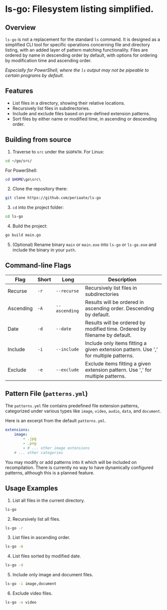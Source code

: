 # ls-go: Filesystem listing simplified.
## Overview 
`ls-go` is not a replacement for the standard `ls` command. It is designed as a simplified CLI tool for specific operations concerning file and directory listing, with an added layer of pattern matching functionality. Files are ordered by name in descending order by default, with options for ordering by modification time and ascending order.

*Especially for PowerShell, where the `ls` output may not be pipeable to certain programs by default.*
## Features
- List files in a directory, showing their relative locations.
- Recursively list files in subdirectories.
- Include and exclude files based on pre-defined extension patterns.
- Sort files by either name or modified time, in ascending or descending order.
## Building from source
1. Traverse to `src` under the `$GOPATH`.
For Linux:
```bash
cd ~/go/src/
```
For PowerShell:
```PowerShell
cd $HOME\go\src\
```

2. Clone the repository there:
```bash
git clone https://github.com/periaate/ls-go
```

3. `cd` into the project folder:
```bash
cd ls-go
```

4. Build the project:
```bash
go build main.go
```

5. (Optional) Rename binary `main` or `main.exe` into `ls-go` or `ls-go.exe` and include the binary in your `path`.

## Command-line Flags

|Flag|Short|Long|Description|
|---|---|---|---|
|Recurse|`-r`|`--recurse`|Recursively list files in subdirectories|
|Ascending|`-A`|`--ascending`|Results will be ordered in ascending order. Descending by default.|
|Date|`-d`|`--date`|Results will be ordered by modified time. Ordered by filename by default.|
|Include|`-i`|`--include`|Include only items fitting a given extension pattern. Use ',' for multiple patterns.|
|Exclude|`-e`|`--exclude`|Exclude items fitting a given extension pattern. Use ',' for multiple patterns.|

## Pattern File (`patterns.yml`)

The `patterns.yml` file contains predefined file extension patterns, categorized under various types like `image`, `video`, `audio`, `data`, and `document`.

Here is an excerpt from the default `patterns.yml`.
```yml
extensions:
    image:
        - .jpg
        - .png
        - # ... other image extensions
    # ... other categories
```

You may modify or add patterns into it which will be included on recompilation. There is currently no way to have dynamically configured patterns, although this is a planned feature.

## Usage Examples

1. List all files in the current directory.
```bash
ls-go
```

2. Recursively list all files.
```bash
ls-go -r
```

3. List files in ascending order.
```bash
ls-go -A
```

4. List files sorted by modified date.
```bash
ls-go -d
```

5. Include only image and document files.
```bash
ls-go -i image,document
```

6. Exclude video files.
```bash
ls-go -e video
```
